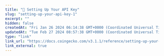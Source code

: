 ```yaml
---
title: "🔑 Setting Up Your API Key"
slug: "setting-up-your-api-key-1"
excerpt: ""
hidden: false
createdAt: "Fri Jan 26 2024 06:14:38 GMT+0000 (Coordinated Universal Time)"
updatedAt: "Tue Feb 27 2024 08:57:38 GMT+0000 (Coordinated Universal Time)"
type: "link"
link_url: "https://docs.coingecko.com/v3.1.1/reference/setting-up-your-api-key"
link_external: true
---
```

